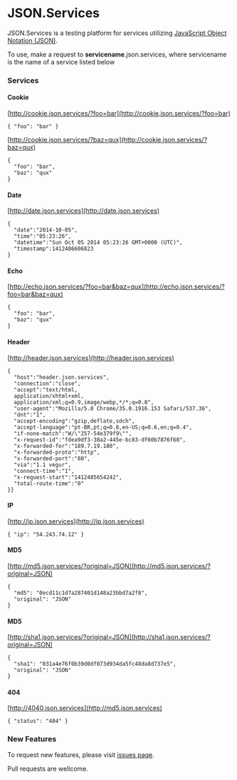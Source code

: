 # JSON.Services #


JSON.Services is a testing platform for services utilizing [JavaScript Object Notation (JSON)](http://en.wikipedia.org/wiki/JSON). 
      
To use, make a request to **servicename**.json.services, where servicename is the name of a service listed below

### Services ###
#### Cookie ####

[http://cookie.json.services/?foo=bar](http://cookie.json.services/?foo=bar)
```
{ "foo": "bar" }
```

[http://cookie.json.services/?baz=qux](http://cookie.json.services/?baz=qux)
```
{
  "foo": "bar",
  "baz": "qux"
}
```

#### Date ####
[http://date.json.services](http://date.json.services)
```
{
  "date":"2014-10-05",
  "time":"05:23:26",
  "datetime":"Sun Oct 05 2014 05:23:26 GMT+0000 (UTC)",
  "timestamp":1412486606823
}
```

#### Echo ####
[http://echo.json.services/?foo=bar&baz=qux](http://echo.json.services/?foo=bar&baz=qux)
```
{
  "foo": "bar",
  "baz": "qux"
}
```

#### Header ####
[http://header.json.services](http://header.json.services)

```
{
  "host":"header.json.services",
  "connection":"close",
  "accept":"text/html,
  application/xhtml+xml,
  application/xml;q=0.9,image/webp,*/*;q=0.8",
  "user-agent":"Mozilla/5.0 Chrome/35.0.1916.153 Safari/537.36",
  "dnt":"1",
  "accept-encoding":"gzip,deflate,sdch",
  "accept-language":"pt-BR,pt;q=0.8,en-US;q=0.6,en;q=0.4",
  "if-none-match":"W/\"257-54e379f9\"",
  "x-request-id":"fdea9df3-38a2-445e-bc83-df60b7876f60",
  "x-forwarded-for":"189.7.19.180",
  "x-forwarded-proto":"http",
  "x-forwarded-port":"80",
  "via":"1.1 vegur",
  "connect-time":"1",
  "x-request-start":"1412485654242",
  "total-route-time":"0"
}}
```

#### IP ####
[http://ip.json.services](http://ip.json.services)
```
{ "ip": "54.243.74.12" }
```
#### MD5 ####
[http://md5.json.services/?original=JSON](http://md5.json.services/?original=JSON)
```
{
  "md5": "0ecd11c1d7a287401d148a23bbd7a2f8",
  "original": "JSON"
}
```
#### MD5 ####
[http://sha1.json.services/?original=JSON](http://sha1.json.services/?original=JSON)
```
{
  "sha1": "031a4e76f0b39d0df073d934da5fc48da8d737e5",
  "original": "JSON"
}
```
#### 404 ####
[http://4040.json.services](http://md5.json.services)
```
{ "status": "404" }
```
      
### New Features ###
To request new features, please visit [issues page](https://github.com/Falci/json.services/issues/).

Pull requests are wellcome.

